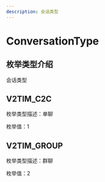 ```yaml
---
description: 会话类型
---
```


# ConversationType

## 枚举类型介绍

会话类型

## V2TIM\_C2C

枚举类型描述：单聊

枚举值：1

## V2TIM\_GROUP

枚举类型描述：群聊

枚举值：2
